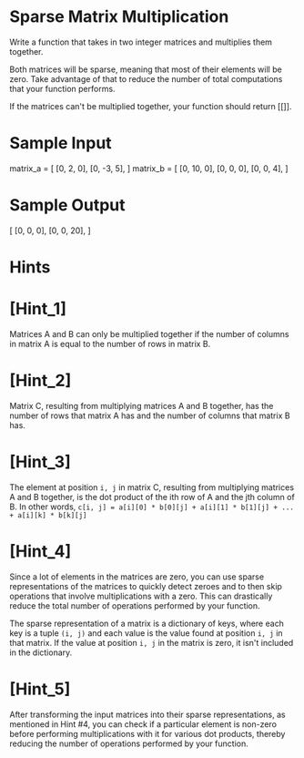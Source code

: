 # Sparse Matrix Multiplication

  Write a function that takes in two integer matrices and multiplies them
  together.

  Both matrices will be sparse, meaning that most of their elements will be
  zero. Take advantage of that to reduce the number of total computations that
  your function performs.

  If the matrices can't be multiplied together, your function should return [[]].

# Sample Input

matrix_a = [
  [0,  2, 0],
  [0, -3, 5],
]
matrix_b = [
  [0, 10, 0],
  [0,  0, 0],
  [0,  0, 4],
] 

# Sample Output

[
  [0, 0,  0],
  [0, 0, 20],
]

# Hints

# [Hint_1]

  Matrices A and B can only be multiplied together if the number of columns in
  matrix A is equal to the number of rows in matrix B.

# [Hint_2]

  Matrix C, resulting from multiplying matrices A and B together, has the number
  of rows that matrix A has and the number of columns that matrix B has.

# [Hint_3]

  The element at position `i, j` in matrix C, resulting from multiplying matrices 
  A and B together, is the dot product of the ith row of A and the jth column of B. 
  In other words, 
  `c[i, j] = a[i][0] * b[0][j] + a[i][1] * b[1][j] + ... + a[i][k] * b[k][j]`
  
# [Hint_4]

  Since a lot of elements in the matrices are zero, you can use sparse
  representations of the matrices to quickly detect zeroes and to then skip
  operations that involve multiplications with a zero. This can drastically
  reduce the total number of operations performed by your function.

  The sparse representation of a matrix is a dictionary of keys, where each key
  is a tuple `(i, j)` and each value is the value found at position `i, j` in 
  that matrix. If the value at position `i, j` in the matrix is zero, it isn't 
  included in the dictionary.

# [Hint_5]

  After transforming the input matrices into their sparse representations, as
  mentioned in Hint #4, you can check if a particular element is non-zero before
  performing multiplications with it for various dot products, thereby reducing
  the number of operations performed by your function.
